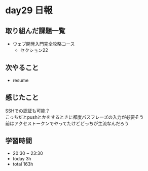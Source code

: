 # day29 日報
## 取り組んだ課題一覧
- ウェブ開発入門完全攻略コース
  - セクション22

## 次やること
- resume

## 感じたこと
SSHでの認証も可能？  
こっちだとpushとかをするときに都度パスフレーズの入力が必要そう  
前はアクセストークンでやってたけどどっちが主流なんだろう
  
   
## 学習時間
- 20:30 ~ 23:30
- today 3h
- total 163h
